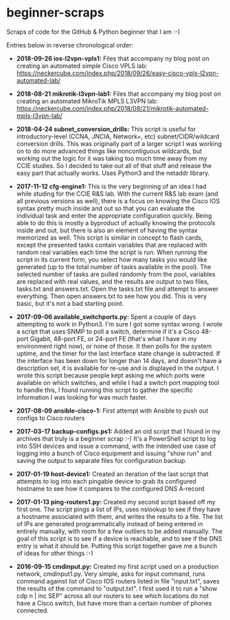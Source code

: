 # beginner-scraps
Scraps of code for the GitHub & Python beginner that I am :-) 

Entries below in reverse chronological order:

* **2018-09-26 ios-l2vpn-vpls1:** Files that accompany ny blog post on creating an automated simple Cisco VPLS lab: https://neckercube.com/index.php/2018/09/26/easy-cisco-vpls-l2vpn-automated-lab/

* **2018-08-21 mikrotik-l3vpn-lab1:** Files that accompany my blog post on creating an automated MikroTik MPLS L3VPN lab: https://neckercube.com/index.php/2018/08/21/mikrotik-automated-mpls-l3vpn-lab/

* **2018-04-24 subnet_conversion_drills:** This script is useful for introductory-level (CCNA, JNCIA, Network+, etc) subnet/CIDR/wildcard conversion drills. This was originally part of a larger script I was working on to do more advanced things like noncontiguous wildcards, but working out the logic for it was taking too much time away from my CCIE studies. So I decided to take out all of that stuff and release the easy part that actually works. Uses Python3 and the netaddr library.

* **2017-11-12 cfg-engine1:** This is the very beginning of an idea I had while studing for the CCIE R&S lab. With the current R&S lab exam (and all previous versions as well), there is a focus on knowing the Cisco IOS syntax pretty much inside and out so that you can evaluate the individual task and enter the appropriate configuration quickly. Being able to do this is mostly a byproduct of actually knowing the protocols inside and out, but there is also an element of having the syntax memorized as well. This script is similar in concept to flash cards, except the presented tasks contain variables that are replaced with random real variables each time the script is run. When running the script in its current form, you select how many tasks you would like generated (up to the total number of tasks available in the pool). The selected number of tasks are pulled randomly from the pool, variables are replaced with real values, and the results are output to two files, tasks.txt and answers.txt. Open the tasks.txt file and attempt to answer everything. Then open answers.txt to see how you did. This is very basic, but it's not a bad starting point.

* **2017-09-06 available_switchports.py:** Spent a couple of days attempting to work in Python3. I'm sure I got some syntax wrong. I wrote a script that uses SNMP to poll a switch, determine if it's a Cisco 48-port Gigabit, 48-port FE, or 24-port FE (that's what I have in my environment right now), or none of those. It then polls for the system uptime, and the timer for the last interface state change is subtracted. If the interface has been down for longer than 14 days, and doesn't have a description set, it is available for re-use and is displayed in the output. I wrote this script because people kept asking me which ports were available on which switches, and while I had a switch port mapping tool to handle this, I found running this script to gather the specific information I was looking for was much faster. 

* **2017-08-09 ansible-cisco-1:** First attempt with Ansible to push out configs to Cisco routers

* **2017-03-17 backup-configs.ps1:** Added an old script that I found in my archives that truly is a beginner scrap :-) It's a PowerShell script to log into SSH devices and issue a command, with the intended use case of logging into a bunch of Cisco equipment and issuing "show run" and saving the output to separate files for configuration backup.

* **2017-01-19 host-device1:** Created an iteration of the last script that attempts to log into each pingable device to grab its configured hostname to see how it compares to the configured DNS A-record

* **2017-01-13 ping-routers1.py:** Created my second script based off my first one. The script pings a list of IPs, uses nslookup to see if they have a hostname associated with them, and writes the results to a file. The list of IPs are generated programmatically instead of being entered in entirely manually, with room for a few outliers to be added manually. The goal of this script is to see if a device is reachable, and to see if the DNS entry is what it should be. Putting this script together gave me a bunch of ideas for other things :-)

* **2016-09-15 cmdinput.py:** Created my first script used on a production network, cmdinput1.py. Very simple, asks for input command, runs command against list of Cisco IOS routers listed in file "input.txt", saves the results of the command to "output.txt". I first used it to run a "show cdp n | inc SEP" across all our routers to see which locations do not have a Cisco switch, but have more than a certain number of phones connected. 
